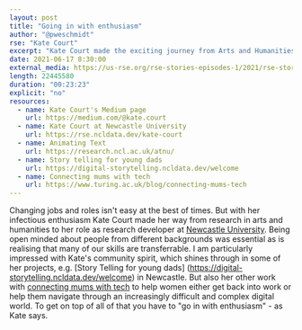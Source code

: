 ```yaml
---
layout: post
title: "Going in with enthusiasm"
author: "@pweschmidt"
rse: "Kate Court"
excerpt: "Kate Court made the exciting journey from Arts and Humanities to computer science. On the way she enthusiastically helps communities build confidence in digital technologies. "
date: 2021-06-17 8:30:00
external_media: https://us-rse.org/rse-stories-episodes-1/2021/rse-stories-kate-court-episode-62.mp3
length: 22445580
duration: "00:23:23"
explicit: "no"
resources:
  - name: Kate Court's Medium page
    url: https://medium.com/@kate.court
  - name: Kate Court at Newcastle University
    url: https://rse.ncldata.dev/kate-court
  - name: Animating Text
    url: https://research.ncl.ac.uk/atnu/
  - name: Story telling for young dads
    url: https://digital-storytelling.ncldata.dev/welcome
  - name: Connecting mums with tech
    url: https://www.turing.ac.uk/blog/connecting-mums-tech 
--- 
```


Changing jobs and roles isn't easy at the best of times. But with her infectious enthusiasm Kate Court made her way from research in arts and humanities to her role as research developer at [Newcastle University](https://rse.ncldata.dev/kate-court). Being open minded about people from different backgrounds was essential as is realising that many of our skills are transferrable.
I am particularly impressed with Kate's community spirit, which shines through in some of her projects, e.g. [Story Telling for young dads] (https://digital-storytelling.ncldata.dev/welcome) in Newcastle. But also her other work with [connecting mums with tech](https://www.turing.ac.uk/blog/connecting-mums-tech) to help women either get back into work or help them navigate through an increasingly difficult and complex digital world. To get on top of all of that you have to "go in with enthusiasm" - as Kate says. 
